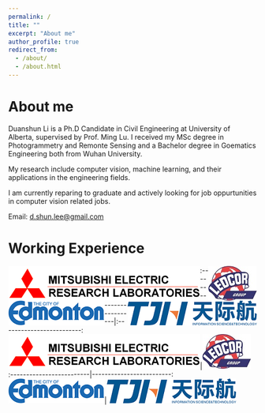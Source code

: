 ```yaml
---
permalink: /
title: ""
excerpt: "About me"
author_profile: true
redirect_from: 
  - /about/
  - /about.html
---
```


About me
======
Duanshun Li is a Ph.D Candidate in Civil Engineering at University of Alberta, supervised by Prof. Ming Lu. 
I received my MSc degree in Photogrammetry and Remonte Sensing and a Bachelor degree in Goematics Engineering both from Wuhan University.

My research include computer vision, machine learning, and their applications in the engineering fields.

I am currently reparing to graduate and actively looking for job oppurtunities in computer vision related jobs.    

Email: d.shun.lee@gmail.com




Working Experience 
======

<img style="float: left;" src="/images/merl-logo.jpg">
<img style="float: right;" src="/images/ledcor-logo.jpg">

<img style="float: left;" src="/images/city-edmonton-logo.png">
<img style="float: right;" src="/images/tjh-logo.png">

:-------------------------|:-------------------------:
![MERL](/images/merl-logo.jpg)|![LEDCOR](/images/ledcor-logo.jpg)
:-------------------------|-------------------------:
![EDMONTON](/images/city-edmonton-logo.png)|![TJH](/images/tjh-logo.png)

